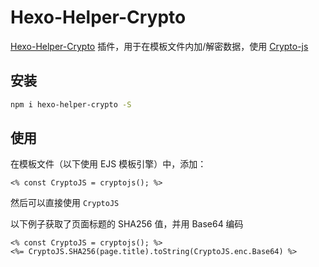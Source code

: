 # Hexo-Helper-Crypto

[Hexo-Helper-Crypto](https://github.com/argvchs/hexo-helper-crypto) 插件，用于在模板文件内加/解密数据，使用 [Crypto-js](https://github.com/brix/crypto-js)

## 安装

```bash
npm i hexo-helper-crypto -S
```

## 使用

在模板文件（以下使用 EJS 模板引擎）中，添加：

```ejs
<% const CryptoJS = cryptojs(); %>
```

然后可以直接使用 `CryptoJS`

以下例子获取了页面标题的 SHA256 值，并用 Base64 编码

```ejs
<% const CryptoJS = cryptojs(); %>
<%= CryptoJS.SHA256(page.title).toString(CryptoJS.enc.Base64) %>
```
